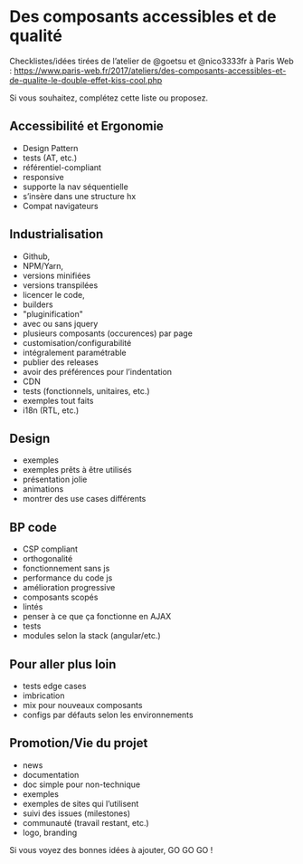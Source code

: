 # Des composants accessibles et de qualité

Checklistes/idées tirées de l’atelier de @goetsu et @nico3333fr à Paris Web : https://www.paris-web.fr/2017/ateliers/des-composants-accessibles-et-de-qualite-le-double-effet-kiss-cool.php

Si vous souhaitez, complétez cette liste ou proposez.

## Accessibilité et Ergonomie 

- Design Pattern
- tests (AT, etc.)
- référentiel-compliant
- responsive
- supporte la nav séquentielle
- s’insère dans une structure hx
- Compat navigateurs

## Industrialisation 

- Github, 
- NPM/Yarn, 
- versions minifiées
- versions transpilées
- licencer le code, 
- builders
- "pluginification"
- avec ou sans jquery
- plusieurs composants (occurences) par page
- customisation/configurabilité
- intégralement paramétrable
- publier des releases
- avoir des préférences pour l’indentation
- CDN
- tests (fonctionnels, unitaires, etc.) 
- exemples tout faits
- i18n (RTL, etc.)


## Design 

- exemples
- exemples prêts à être utilisés
- présentation jolie
- animations
- montrer des use cases différents


## BP code 
- CSP compliant 
- orthogonalité
- fonctionnement sans js
- performance du code js
- amélioration progressive
- composants scopés
- lintés
- penser à ce que ça fonctionne en AJAX
- tests
- modules selon la stack (angular/etc.)


## Pour aller plus loin 

- tests edge cases 
- imbrication
- mix pour nouveaux composants
- configs par défauts selon les environnements

## Promotion/Vie du projet

- news
- documentation
- doc simple pour non-technique
- exemples
- exemples de sites qui l’utilisent
- suivi des issues (milestones)
- communauté (travail restant, etc.)
- logo, branding

Si vous voyez des bonnes idées à ajouter, GO GO GO !
